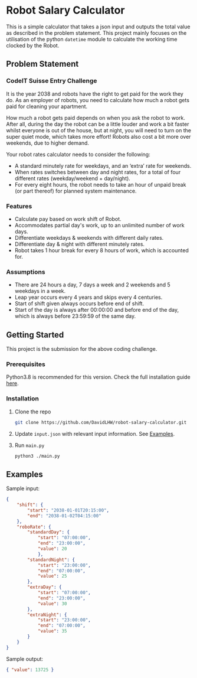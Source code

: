 # Robot Salary Calculator

This is a simple calculator that takes a json input and outputs the total value as described in the problem statement. This project mainly focuses on the utilisation of the python `datetime` module to calculate the working time clocked by the Robot.


## Problem Statement

### CodeIT Suisse Entry Challenge
It is the year 2038 and robots have the right to get paid for the work they do. As an employer of robots, you need to calculate how much a robot gets paid for cleaning your apartment.

How much a robot gets paid depends on when you ask the robot to work. After all, during the day the robot can be a little louder and work a bit faster whilst everyone is out of the house, but at night, you will need to turn on the super quiet mode, which takes more effort! Robots also cost a bit more over weekends, due to higher demand.

Your robot rates calculator needs to consider the following:
- A standard minutely rate for weekdays, and an ‘extra’ rate for weekends.
- When rates switches between day and night rates, for a total of four different rates (weekday/weekend + day/night).
- For every eight hours, the robot needs to take an hour of unpaid break (or part thereof) for planned system maintenance.

### Features

- Calculate pay based on work shift of Robot.
- Accommodates partial day's work, up to an unlimited number of work days.
- Differentiate weekdays & weekends with different daily rates.
- Differentiate day & night with different minutely rates.
- Robot takes 1 hour break for every 8 hours of work, which is accounted for.

### Assumptions

- There are 24 hours a day, 7 days a week and 2 weekends and 5 weekdays in a week.
- Leap year occurs every 4 years and skips every 4 centuries.
- Start of shift given always occurs before end of shift.
- Start of the day is always after 00:00:00 and before end of the day, which is always before 23:59:59 of the same day.

<!-- GETTING STARTED -->
## Getting Started

This project is the submission for the above coding challenge.

### Prerequisites

Python3.8 is recommended for this version. Check the full installation guide <a href="https://docs.python.org/3/using/windows.html">here</a>.
  
### Installation

1. Clone the repo
   ```bash
   git clone https://github.com/DavidLHW/robot-salary-calculator.git
   ```

2. Update `input.json` with relevant input information. See <a href="#examples">Examples</a>.

3. Run `main.py`
   ```sh
   python3 ./main.py
   ```

<!-- EXAMPLES -->
## Examples

Sample input:
```json
{
    "shift": {
        "start": "2038-01-01T20:15:00",
        "end": "2038-01-02T04:15:00"
    },
    "roboRate": {
        "standardDay": {
            "start": "07:00:00",
            "end": "23:00:00",
            "value": 20
            },
        "standardNight": {
            "start": "23:00:00",
            "end": "07:00:00",
            "value": 25
        },
        "extraDay": {
            "start": "07:00:00",
            "end": "23:00:00",
            "value": 30
        },
        "extraNight": {
            "start": "23:00:00",
            "end": "07:00:00",
            "value": 35
        }
    }
}
```


Sample output:
```json
{ "value": 13725 }
```
